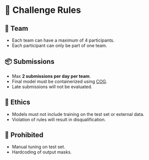# 📜 Challenge Rules

## 👥 Team
- Each team can have a maximum of 4 participants.
- Each participant can only be part of one team.

## 📦 Submissions
- Max **2 submissions per day per team**.
- Final model must be containerized using [COG](https://github.com/replicate/cog).
- Late submissions will not be evaluated.

## 📄 Ethics
- Models must not include training on the test set or external data.
- Violation of rules will result in disqualification.

## 🚫 Prohibited
- Manual tuning on test set.
- Hardcoding of output masks.
